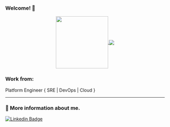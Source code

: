 ### Welcome! 👋

<p align="center">
  <a href="https://github.com/nathanaelassis?tab=repositories">
    <img
      align="center"
      height="165"
      src="https://github-readme-stats.vercel.app/api?username=nathanaelassis&count_private=true&show_icons=true&custom_title=Github%20Status&hide=issues"
    />
  </a>
  <a href="https://github.com/nathanaelassis?tab=repositories">
    <img
      align="center"
      src="https://github-readme-stats.vercel.app/api/top-langs/?username=nathanaelassis&layout=compact"
    />
  </a>
</p>


### Work from:
Platform Engineer { SRE | DevOps | Cloud }

----------------------------------------------

### 📌 More information about me.
[![Linkedin Badge](https://img.shields.io/badge/linkedin-%230077B5.svg?&style=for-the-badge&logo=linkedin&logoColor=white)](https://www.linkedin.com/in/nathanaelassis)
<!--
**nathanaelassis/nathanaelassis** is a ✨ _special_ ✨ repository because its `README.md` (this file) appears on your GitHub profile.

Here are some ideas to get you started:

- 🔭 I’m currently working on ...
- 🌱 I’m currently learning ...
- 👯 I’m looking to collaborate on ...
- 🤔 I’m looking for help with ...
- 💬 Ask me about ...
- 📫 How to reach me: ...
- 😄 Pronouns: ...
- ⚡ Fun fact: ...
-->
